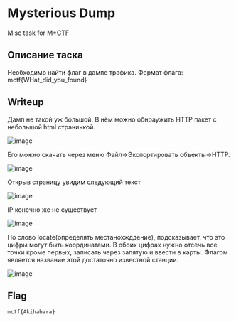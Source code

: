 # Mysterious Dump
Misc task for [M*CTF](https://mctf.mtuci.ru)
## Описание таска
Необходимо найти флаг в дампе трафика. Формат флага: mctf{WHat_did_you_found}
## Writeup
Дамп не такой уж большой. В нём можно обнраужить HTTP пакет с небольшой html страничкой.

![image](https://user-images.githubusercontent.com/77790965/188285229-f71a5c60-a3a5-4ccc-80ba-f9a85fb50376.png)

Его можно скачать через меню Файл->Экспортировать объекты->HTTP. 

![image](https://user-images.githubusercontent.com/77790965/188285265-bdab896f-9f75-431a-bcc8-7209e871b409.png)

Открыв страницу увидим следующий текст

![image](https://user-images.githubusercontent.com/77790965/188285328-838ca05a-29d5-42df-ac6b-91f20f2b19b7.png)

IP конечно же не существует

![image](https://user-images.githubusercontent.com/77790965/188285577-f01950c6-bd93-4c0e-82fb-f14816a6c1f7.png)


Но слово locate(определять местанохжддение), подсказывает, что это цифры могут быть координатами. В обоих цифрах нужно отсечь все точки кроме первых, записать через запятую и ввести в карты. Флагом является название этой достаточно известной станции.

![image](https://user-images.githubusercontent.com/77790965/188285490-ba104b76-311b-4350-8874-b8dfa2e9161b.png)

## Flag
```
mctf{Akihabara}
```
